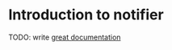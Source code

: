 # Introduction to notifier

TODO: write [great documentation](http://jacobian.org/writing/what-to-write/)
